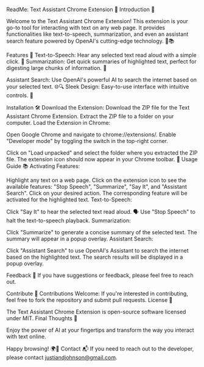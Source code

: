 ReadMe: Text Assistant Chrome Extension 🌟
Introduction 🚀

Welcome to the Text Assistant Chrome Extension! This extension is your go-to tool for interacting with text on any web page. It provides functionalities like text-to-speech, summarization, and even an assistant search feature powered by OpenAI's cutting-edge technology. 🤖📚

Features 🌈
Text-to-Speech: Hear any selected text read aloud with a simple click. 📢
Summarization: Get quick
summaries of highlighted text, perfect for digesting large chunks of information. 📄

Assistant Search: Use OpenAI's powerful AI to search the internet based on your selected text. 🌐🔍
Sleek Design: Easy-to-use interface with intuitive controls. 🎨

Installation 🛠️
Download the Extension:
Download the ZIP file for the Text Assistant Chrome Extension.
Extract the ZIP file to a folder on your computer.
Load the Extension in Chrome:

Open Google Chrome and navigate to chrome://extensions/.
Enable "Developer
mode" by toggling the switch in the top-right corner.

Click on "Load unpacked" and select the folder where you extracted the ZIP file.
The extension icon should now appear in your Chrome toolbar. 🎉
Usage Guide 📚
Activating Features:

Highlight any text on a web page.
Click on the extension icon to see the available features: "Stop Speech", "Summarize", "Say It", and "Assistant Search".
Click on your desired action. The corresponding feature will be activated for the highlighted text.
Text-to-Speech:

Click "Say It" to hear the selected text read aloud. 🗣️
Use "Stop Speech" to halt the text-to-speech playback.
Summarization:

Click "Summarize" to generate a concise summary of the selected text. The summary will appear in a popup overlay.
Assistant Search:

Click "Assistant Search" to use OpenAI's Assistant to search the internet based on the highlighted text. The search results will be displayed in a popup overlay.

Feedback 🙌 
If you have suggestions or feedback, please feel free to reach out.

Contribute 🤝
Contributions Welcome: If you're interested in contributing, feel free to fork the repository and submit pull requests.
License 📜

The Text Assistant Chrome Extension is open-source software licensed under MIT.
Final Thoughts 💭

Enjoy the power of AI at your fingertips and transform the way you interact with text online.

Happy browsing! 🌍📖
Contact 📬
If you need to reach out to the developer, please contact justiandjohnson@gmail.com.
